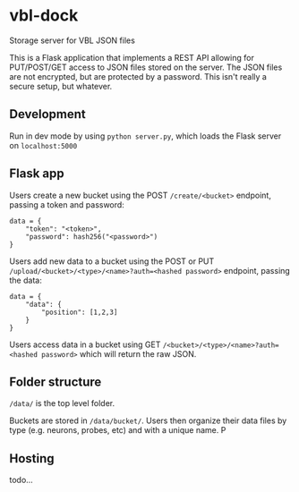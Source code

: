 # vbl-dock

Storage server for VBL JSON files

This is a Flask application that implements a REST API allowing for PUT/POST/GET access to JSON files stored on the server. The JSON files are not encrypted, but are protected by a password. This isn't really a secure setup, but whatever.

## Development

Run in dev mode by using `python server.py`, which loads the Flask server on `localhost:5000`

## Flask app

Users create a new bucket using the POST `/create/<bucket>` endpoint, passing a token and password:

```
data = {
    "token": "<token>",
    "password": hash256("<password>")
}
```

Users add new data to a bucket using the POST or PUT `/upload/<bucket>/<type>/<name>?auth=<hashed password>` endpoint, passing the data:

```
data = {
    "data": {
        "position": [1,2,3]
    }
}
```

Users access data in a bucket using GET `/<bucket>/<type>/<name>?auth=<hashed password>` which will return the raw JSON. 

## Folder structure

`/data/` is the top level folder.

Buckets are stored in `/data/bucket/`. Users then organize their data files by type (e.g. neurons, probes, etc) and with a unique name. P

## Hosting

todo...
